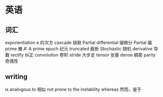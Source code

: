 # 英语
## 词汇
exponentiation e 的次方
cascade 级联
Partial differential 偏微分 Partial 偏
prime 撇 A' A prime
epoch 纪元
truncated 截断
Stochastic 随机
derivative 导数
rectify 纠正
convolution 卷积
stride 大步走
tensor 张量
dense 稠密
parity 奇偶性

## writing
is analogous to  相似
not prone to the instability 
whereas 然而，鉴于